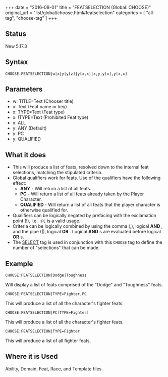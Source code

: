 +++
date = "2016-08-01"
title = "FEATSELECTION (Global: CHOOSE)"
original_url = "list/global/choose.html#featselection"
categories = [ "all-tag", "choose-tag" ]
+++

## Status

New 5.17.3

## Syntax

`CHOOSE:FEATSELECTION|w|x|y|y[z]|y[x,x]|x,y,y[x],y[x,x]`

## Parameters

-   w: TITLE=Text (Chooser title)
-   x: Text (Feat name or key)
-   x: TYPE=Text (Feat type)
-   x: !TYPE=Text (Prohibited Feat type)
-   x: ALL
-   y: ANY (Default)
-   y: PC
-   y: QUALIFIED



What it does
------------

-   This will produce a list of feats, resolved down to the internal
    feat selections, matching the stipulated criteria.
-   Global qualifiers work for feats. Use of the qualifiers have the
    following effect:
    -   **ANY** - Will return a list of all feats.
    -   **PC** - Will return a list of all feats already taken by the
        Player Character.
    -   **QUALIFIED** - Will return a list of all feats that the player
        character is otherwise qualified for.
-   Qualifiers can be logically negated by prefacing with the
    exclamation point (!), i.e. `!PC` is a valid usage.
-   Criteria can be logically combined by using the comma (,), logical
    **AND** , and the pipe (|), logical **OR** . Logical **AND** s are
    evaluated before logical **OR** s.
-   The [SELECT](/list/global/other/select.html) tag is used in
    conjunction with this `CHOOSE` tag to define the number of
    "selections" that can be made.

Example
-------

`CHOOSE:FEATSELECTION|Dodge|Toughness`

Will display a list of feats comprised of the "Dodge" and "Toughness"
feats.

`CHOOSE:FEATSELECTION|TYPE=Fighter,PC`

This will produce a list of all the character's fighter feats.

`CHOOSE:FEATSELECTION|PC[TYPE=Fighter]`

This will produce a list of all the character's fighter feats.

`CHOOSE:FEATSELECTION|TYPE=Fighter`

This will produce a list of all fighter feats.

Where it is Used
----------------

Ability, Domain, Feat, Race, and Template files.

